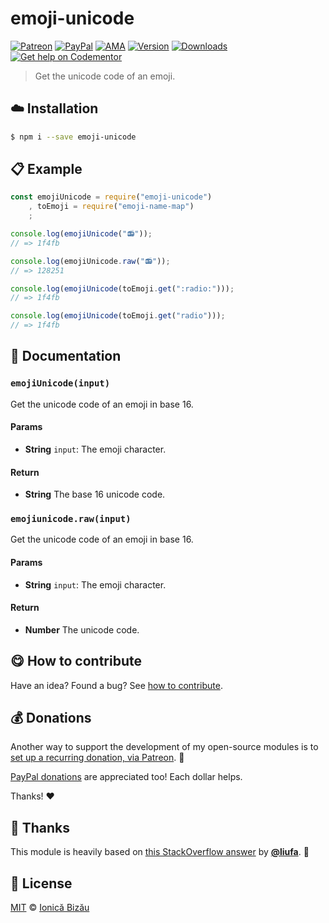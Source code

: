 
# emoji-unicode

 [![Patreon](https://img.shields.io/badge/Support%20me%20on-Patreon-%23e6461a.svg)][paypal-donations] [![PayPal](https://img.shields.io/badge/%24-paypal-f39c12.svg)][paypal-donations] [![AMA](https://img.shields.io/badge/ask%20me-anything-1abc9c.svg)](https://github.com/IonicaBizau/ama) [![Version](https://img.shields.io/npm/v/emoji-unicode.svg)](https://www.npmjs.com/package/emoji-unicode) [![Downloads](https://img.shields.io/npm/dt/emoji-unicode.svg)](https://www.npmjs.com/package/emoji-unicode) [![Get help on Codementor](https://cdn.codementor.io/badges/get_help_github.svg)](https://www.codementor.io/johnnyb?utm_source=github&utm_medium=button&utm_term=johnnyb&utm_campaign=github)

> Get the unicode code of an emoji.

## :cloud: Installation

```sh
$ npm i --save emoji-unicode
```


## :clipboard: Example



```js
const emojiUnicode = require("emoji-unicode")
    , toEmoji = require("emoji-name-map")
    ;

console.log(emojiUnicode("📻"));
// => 1f4fb

console.log(emojiUnicode.raw("📻"));
// => 128251

console.log(emojiUnicode(toEmoji.get(":radio:")));
// => 1f4fb

console.log(emojiUnicode(toEmoji.get("radio")));
// => 1f4fb
```

## :memo: Documentation


### `emojiUnicode(input)`
Get the unicode code of an emoji in base 16.

#### Params
- **String** `input`: The emoji character.

#### Return
- **String** The base 16 unicode code.

### `emojiunicode.raw(input)`
Get the unicode code of an emoji in base 16.

#### Params
- **String** `input`: The emoji character.

#### Return
- **Number** The unicode code.



## :yum: How to contribute
Have an idea? Found a bug? See [how to contribute][contributing].

## :moneybag: Donations

Another way to support the development of my open-source modules is
to [set up a recurring donation, via Patreon][patreon]. :rocket:

[PayPal donations][paypal-donations] are appreciated too! Each dollar helps.

Thanks! :heart:

## :cake: Thanks
This module is heavily based on [this StackOverflow answer](http://stackoverflow.com/a/37729608/1420197) by [**@liufa**](https://github.com/liufa). :cake:


## :scroll: License

[MIT][license] © [Ionică Bizău][website]

[patreon]: https://www.patreon.com/ionicabizau
[paypal-donations]: https://www.paypal.com/cgi-bin/webscr?cmd=_s-xclick&hosted_button_id=RVXDDLKKLQRJW
[donate-now]: http://i.imgur.com/6cMbHOC.png

[license]: http://showalicense.com/?fullname=Ionic%C4%83%20Biz%C4%83u%20%3Cbizauionica%40gmail.com%3E%20(http%3A%2F%2Fionicabizau.net)&year=2016#license-mit
[website]: http://ionicabizau.net
[contributing]: /CONTRIBUTING.md
[docs]: /DOCUMENTATION.md
